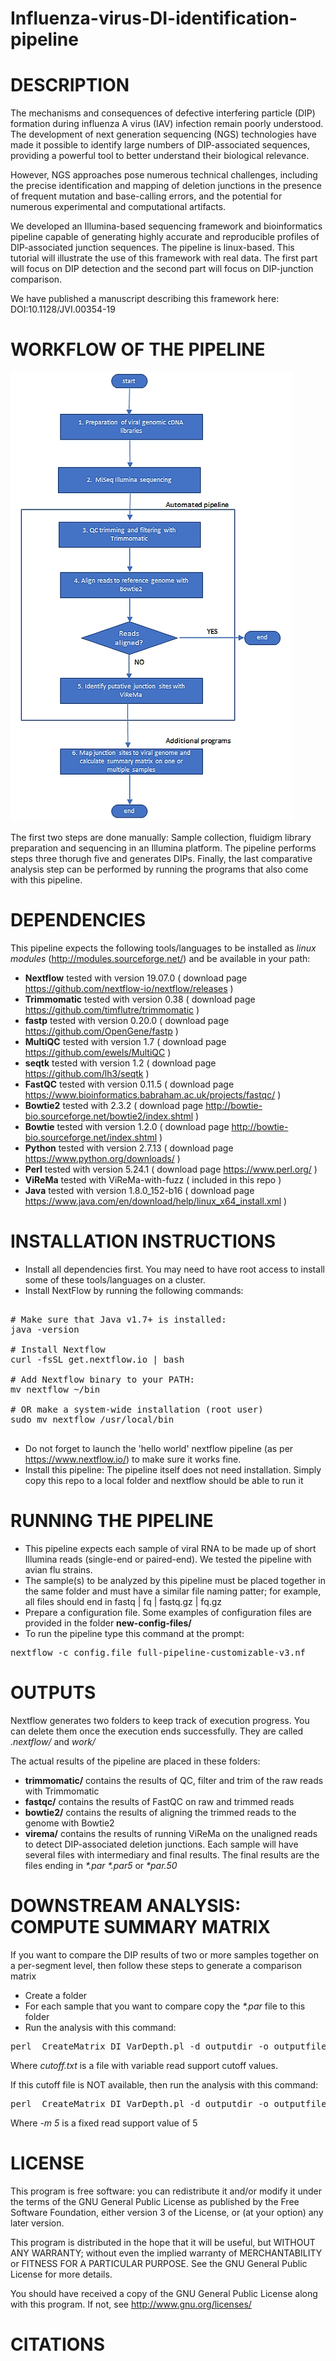 # Influenza-virus-DI-identification-pipeline

# DESCRIPTION

The mechanisms and consequences of defective interfering particle (DIP) formation during influenza A virus (IAV) infection remain poorly understood. The development of next generation sequencing (NGS) technologies have made it possible to identify large numbers of DIP-associated sequences, providing a powerful tool to better understand their biological relevance. 

However, NGS approaches pose numerous technical challenges, including the precise identification and mapping of deletion junctions in the presence of frequent mutation and base-calling errors, and the potential for numerous experimental and computational artifacts. 

We developed an Illumina-based sequencing framework and bioinformatics pipeline capable of generating highly accurate and reproducible profiles of DIP-associated junction sequences.  The pipeline is linux-based. This tutorial will illustrate the use of this framework with real data. The first part will focus on DIP detection and the second part will focus on DIP-junction comparison.

We have published a manuscript describing this framework here: DOI:10.1128/JVI.00354-19 

# WORKFLOW OF THE PIPELINE

![Alt text](docs/workflow.jpg?raw=true "Workflow")

The first two steps are done manually: Sample collection, fluidigm library preparation and sequencing in an Illumina platform.
The pipeline performs steps three thorugh five and generates DIPs.
Finally, the last comparative analysis step can be performed by running the programs that also come with this pipeline.

# DEPENDENCIES

This pipeline expects the following tools/languages to be installed as *linux modules* (http://modules.sourceforge.net/) and be available in your path:

- <b>Nextflow</b>    tested with version 19.07.0 ( download page https://github.com/nextflow-io/nextflow/releases )
- <b>Trimmomatic</b> tested with version 0.38 ( download page https://github.com/timflutre/trimmomatic )
- <b>fastp</b>       tested with version 0.20.0 ( download page https://github.com/OpenGene/fastp )
- <b>MultiQC</b>     tested with version 1.7 ( download page https://github.com/ewels/MultiQC )
- <b>seqtk</b>       tested with version 1.2 ( download page https://github.com/lh3/seqtk )
- <b>FastQC</b>      tested with version 0.11.5  ( download page https://www.bioinformatics.babraham.ac.uk/projects/fastqc/ )
- <b>Bowtie2</b>     tested with 2.3.2 ( download page  http://bowtie-bio.sourceforge.net/bowtie2/index.shtml )
- <b>Bowtie</b>      tested with version 1.2.0 ( download page http://bowtie-bio.sourceforge.net/index.shtml )
- <b>Python</b>      tested with version 2.7.13 ( download page https://www.python.org/downloads/ )
- <b>Perl</b>        tested with version 5.24.1  ( download page https://www.perl.org/ )
- <b>ViReMa</b>      tested with ViReMa-with-fuzz ( included in this repo )
- <b>Java</b>        tested with version 1.8.0_152-b16 ( download page https://www.java.com/en/download/help/linux_x64_install.xml )

# INSTALLATION INSTRUCTIONS

- Install all dependencies first. You may need to have root access to install some of these tools/languages on a cluster.
- Install NextFlow by running the following commands:

<pre>

# Make sure that Java v1.7+ is installed:
java -version

# Install Nextflow
curl -fsSL get.nextflow.io | bash

# Add Nextflow binary to your PATH:
mv nextflow ~/bin

# OR make a system-wide installation (root user)
sudo mv nextflow /usr/local/bin

</pre>

- Do not forget to launch the 'hello world' nextflow pipeline (as per https://www.nextflow.io/) to make sure it works fine.
- Install this pipeline: The pipeline itself does not need installation. Simply copy this repo to a local folder and nextflow should be able to run it


# RUNNING THE PIPELINE

- This pipeline expects each sample of viral RNA to be made up of short Illumina reads (single-end or paired-end). We tested the pipeline with avian flu strains.
- The sample(s) to be analyzed by this pipeline must be placed together in the same folder and must have a similar file naming patter; for example, all files should end in fastq | fq | fastq.gz | fq.gz
- Prepare a configuration file.  Some examples of configuration files are provided in the folder <b>new-config-files/</b>
- To run the pipeline type this command at the prompt: 

<pre>
nextflow -c config.file full-pipeline-customizable-v3.nf
</pre>



# OUTPUTS

Nextflow generates two folders to keep track of execution progress. You can delete them once the execution ends successfully. They are called <i>.nextflow/ </i> and <i>work/ </i>

The actual results of the pipeline are placed in these folders:

- <b>trimmomatic/</b>  contains the results of QC, filter and trim of the raw reads with Trimmomatic
- <b>fastqc/</b>       contains the results of FastQC on  raw and trimmed reads
- <b>bowtie2/</b>      contains the results of aligning the trimmed reads to the genome with Bowtie2
- <b>virema/</b>       contains the results of running ViReMa on the unaligned reads to detect DIP-associated deletion junctions. Each sample will have several files with intermediary and final results. The final results are the files ending in <i> *.par </i>  <i> *.par5 </i> or <i> *par.50 </i>



# DOWNSTREAM ANALYSIS: COMPUTE SUMMARY MATRIX

If you want to compare the DIP results of two or more samples together on a per-segment level, then follow these steps to generate a comparison matrix

- Create a folder
- For each sample that you want to compare copy the <i>*.par</i> file to this folder
- Run the analysis with this command: 

<pre>
perl  CreateMatrix_DI_VarDepth.pl -d outputdir -o outputfile.tsv -f 1 -v cutoff.txt
</pre>


Where <i> cutoff.txt </i> is a file with variable read support cutoff values.

If this cutoff file is NOT available, then run the analysis with this command: 

<pre>
perl  CreateMatrix_DI_VarDepth.pl -d outputdir -o outputfile.tsv -f 1 -m 5
</pre>
  
Where <i> -m 5 </i> is a fixed read support value of 5

# LICENSE


This program is free software: you can redistribute it and/or modify it under the terms of the GNU General Public License as published by the Free Software Foundation, either version 3 of the License, or (at your option) any later version.

This program is distributed in the hope that it will be useful, but WITHOUT ANY WARRANTY; without even the implied warranty of MERCHANTABILITY or FITNESS FOR A PARTICULAR PURPOSE.  See the GNU General Public License for more details.

You should have received a copy of the GNU General Public License along with this program.  If not, see <http://www.gnu.org/licenses/>

# CITATIONS



